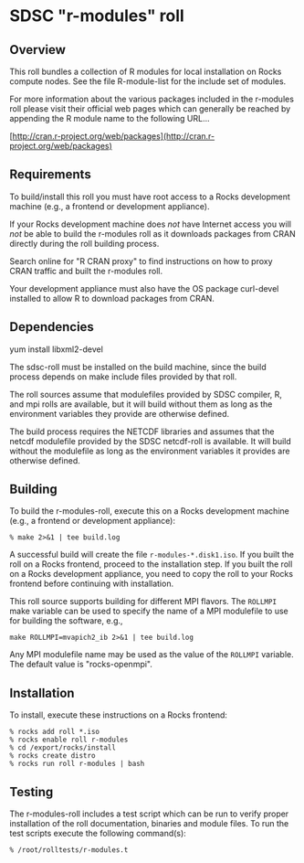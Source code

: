 # SDSC "r-modules" roll


## Overview

This roll bundles a collection of R modules for local installation on Rocks
compute nodes.  See the file R-module-list for the include set of modules.

For more information about the various packages included in the r-modules roll
please visit their official web pages which can generally be reached by
appending the R module name to the following URL...

[http://cran.r-project.org/web/packages](http://cran.r-project.org/web/packages)

## Requirements

To build/install this roll you must have root access to a Rocks development
machine (e.g., a frontend or development appliance).

If your Rocks development machine does *not* have Internet access you will *not* be able to build the r-modules roll as it downloads packages from CRAN directly during the roll building process.

Search online for "R CRAN proxy" to find instructions on how to proxy CRAN traffic and built the r-modules roll.

Your development appliance must also have the OS package curl-devel installed to allow R to download packages from CRAN.


## Dependencies

yum install libxml2-devel

The sdsc-roll must be installed on the build machine, since the build process
depends on make include files provided by that roll.

The roll sources assume that modulefiles provided by SDSC compiler, R, and mpi
rolls are available, but it will build without them as long as the environment
variables they provide are otherwise defined.

The build process requires the NETCDF libraries and assumes that the netcdf
modulefile provided by the SDSC netcdf-roll is available.  It will build without
the modulefile as long as the environment variables it provides are otherwise
defined.


## Building

To build the r-modules-roll, execute this on a Rocks development
machine (e.g., a frontend or development appliance):

```shell
% make 2>&1 | tee build.log
```

A successful build will create the file `r-modules-*.disk1.iso`.  If you built the
roll on a Rocks frontend, proceed to the installation step. If you built the
roll on a Rocks development appliance, you need to copy the roll to your Rocks
frontend before continuing with installation.

This roll source supports building for different
MPI flavors.  The `ROLLMPI` make variable can be used to
specify the name of a MPI modulefile to use for building the
software, e.g.,

```shell
make ROLLMPI=mvapich2_ib 2>&1 | tee build.log
```

Any MPI modulefile name may be used as the value of
the `ROLLMPI` variable.  The default value is "rocks-openmpi".


## Installation

To install, execute these instructions on a Rocks frontend:

```shell
% rocks add roll *.iso
% rocks enable roll r-modules
% cd /export/rocks/install
% rocks create distro
% rocks run roll r-modules | bash
```

## Testing

The r-modules-roll includes a test script which can be run to verify proper
installation of the roll documentation, binaries and module files. To
run the test scripts execute the following command(s):

```shell
% /root/rolltests/r-modules.t 
```
